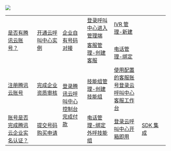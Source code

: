 ![](https://qcloudimg.tencent-cloud.cn/raw/43fd55a7ffb65cf4ff23f6540a7a8605.png)

<table>
   <tr>
      <td width="180px" rowspan='2'><a href="xxxxxxxxxxxxxxxxxx">是否有腾讯云账号？</a></td>
      <td width="180px" rowspan='2'><a href="xxxxxxxxxxxxxxxxxx">开通云呼叫中心实例</a></td>
      <td width="170px" rowspan='2'><a href="xxxxxxxxxxxxxxxxxx">企业自有号码对接</a></td>
      <td width="170px"><a href="xxxxxxxxxxxxxxxxxx">登录呼叫中心进入管理端</a></td>
      <td width="180px"><a href="xxxxxxxxxxxxxxxxxx">IVR 管理-新建 </a></td>
      <td width="150px" rowspan='3'></td>
   </tr>
   <tr>
      <td><a href="xxxxxxxxxxxxxxxxxx">客服管理-创建客服</a></td>
      <td><a href="xxxxxxxxxxxxxxxxxx">电话管理-绑定 </a></td>
   </tr>
   <tr>
      <td><a href="xxxxxxxxxxxxxxxxxx">注册腾讯云账号</a></td>
      <td><a href="xxxxxxxxxxxxxxxxxx">完成企业资质审核</a></td>
      <td rowspan='2'><a href="xxxxxxxxxxxxxxxxxx">登录腾讯云呼叫中心控制台完成付款 </a></td>
      <td><a href="xxxxxxxxxxxxxxxxxx">技能组管理-创建技能组</a></td>
      <td><a href="xxxxxxxxxxxxxxxxxx">使用配置的客服账号登录云呼叫中心客服工作台</a></td>
   </tr>
   <tr>
      <td><a href="xxxxxxxxxxxxxxxxxx">账号是否完成腾讯云企业实名认证？</a></td>
      <td><a href="xxxxxxxxxxxxxxxxxx">提交号码购买申请</a></td>
      <td><a href="xxxxxxxxxxxxxxxxxx">电话管理-绑定外呼技能组</a></td>
      <td><a href="xxxxxxxxxxxxxxxxxx">登录云呼叫中心开箱即用</a></td>
      <td><a href="xxxxxxxxxxxxxxxxxx">SDK 集成</a></td>
   </tr>
</table>
